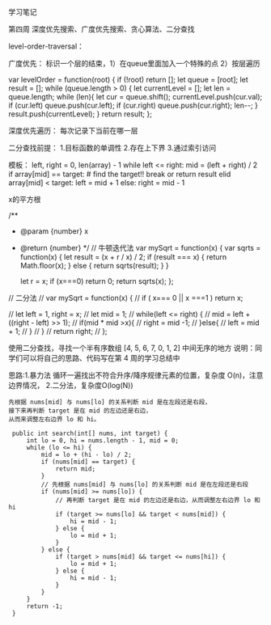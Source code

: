 学习笔记

第四周 深度优先搜索、广度优先搜索、贪心算法、二分查找

level-order-traversal：

广度优先：
标识一个层的结束，1）在queue里面加入一个特殊的点 2）按层遍历

var levelOrder = function(root) {
  if (!root) return [];
  let queue = [root];
  let result = [];
  while (queue.length > 0) {
      let currentLevel = [];
      let len = queue.length;
      while (len){
          let cur = queue.shift();
          currentLevel.push(cur.val);
          if (cur.left) queue.push(cur.left);
          if (cur.right) queue.push(cur.right);
          len--;
      }
      result.push(currentLevel);
  }
  return result;
};

深度优先遍历：
每次记录下当前在哪一层



二分查找前提：
1.目标函数的单调性
2.存在上下界
3.通过索引访问

模板：
left, right = 0, len(array) - 1
while left <= right:
    mid = (left + right) / 2
    if array[mid] == target:
        # find the target!!
        break or return result
    elid array[mid] < target:
        left = mid + 1
    else:
        right = mid - 1

x的平方根

/**
 * @param {number} x
 * @return {number}
 */
// 牛顿迭代法
var mySqrt = function(x) {
    var sqrts = function(x) {
        let result = (x + r / x) / 2;
        if (result === x) {
            return Math.floor(x);
        } else {
            return sqrts(result);
        }
    }

    let r = x;
    if (x===0) return 0;
    return sqrts(x);
};

// 二分法
// var mySqrt = function(x) {
//     if ( x=== 0 || x ===1 ) return x;

//     let left = 1, right = x;
//     let mid = 1;
//     while(left <= right) {
//         mid = left + ((right - left) >> 1);
//         if(mid * mid >x){
//             right = mid -1;
//         }else{
//             left = mid + 1;
//         }
//     }
//     return right;
// };


使用二分查找，寻找一个半有序数组 [4, 5, 6, 7, 0, 1, 2] 中间无序的地方
说明：同学们可以将自己的思路、代码写在第 4 周的学习总结中

思路:1.暴力法 循环一遍找出不符合升序/降序规律元素的位置，复杂度 O(n)，注意边界情况，
     2.二分法，复杂度O(log(N))

    先根据 nums[mid] 与 nums[lo] 的关系判断 mid 是在左段还是右段，
    接下来再判断 target 是在 mid 的左边还是右边，
    从而来调整左右边界 lo 和 hi。

     public int search(int[] nums, int target) {
         int lo = 0, hi = nums.length - 1, mid = 0;
         while (lo <= hi) {
             mid = lo + (hi - lo) / 2;
             if (nums[mid] == target) {
                 return mid;
             }
             // 先根据 nums[mid] 与 nums[lo] 的关系判断 mid 是在左段还是右段
             if (nums[mid] >= nums[lo]) {
                 // 再判断 target 是在 mid 的左边还是右边，从而调整左右边界 lo 和 hi
                 if (target >= nums[lo] && target < nums[mid]) {
                     hi = mid - 1;
                 } else {
                     lo = mid + 1;
                 }
             } else {
                 if (target > nums[mid] && target <= nums[hi]) {
                     lo = mid + 1;
                 } else {
                     hi = mid - 1;
                 }
             }
         }
         return -1;
     }